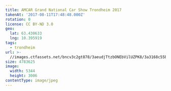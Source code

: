 ```yaml
---
title: AMCAR Grand National Car Show Trondheim 2017
takenAt: '2017-08-11T17:48:48.000Z'
rotation: 0
license: CC BY-ND 3.0
geo:
  lat: 63.430633
  lng: 10.395919
tags:
  - trondheim
url: >-
  //images.ctfassets.net/bncv3c2gt878/3aeudjTtzbONEbVilUZPK8/3a3168c55bdf1b970214ca556bfde627/amcar-grand-national-car-show-trondheim-2017_35673423964_o
size: 4783625
image:
  width: 5344
  height: 3006
contentType: image/jpeg
---
```



